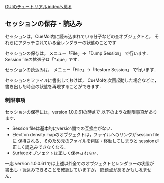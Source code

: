 [GUIのチュートリアル indexへ戻る](../../../Documents/GUIのチュートリアル/)



## セッションの保存・読込み

セッションは，CueMol内に読み込まれている分子などの全オブジェクトと，
それらにアタッチされている全レンダラーの状態のことです．

セッションの保存は，
メニュー「File」→「Dump Session」
で行います．Session fileの拡張子は「*.que」です．

セッションの読込みは，
メニュー「File」→「Restore Session」
で行います．

セッションをファイルに書出しておけば，
CueMolを次回起動した場合などに，
書き出した時点の状態を再現することができます．

### 制限事項

セッションの保存には，version 1.0.0.61の時点で
以下のような制限事項があります．
*  Session fileは基本的にversion間での互換性がない．
*  Electron density mapのオブジェクトは，ファイルへのリンクがsession fileに
保持される．そのため元のファイルを削除・移動してしまうと
sessionが正しく読込みできなくなる．
*  Surfaceオブジェクトは正しく保存されない．

一応
version 1.0.0.61
では上述以外全てのオブジェクトとレンダラーの状態が
書出し・読込みできることを確認していますが，
問題点があるかもしれません．